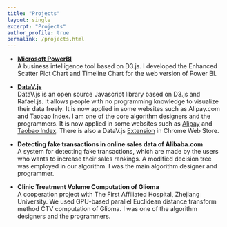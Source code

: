 ```yaml
---
title: "Projects"
layout: single
excerpt: "Projects"
author_profile: true
permalink: /projects.html
---
```


* [**Microsoft PowerBI**](http://github.com/Microsoft/PowerBI-visuals-core)<br>
A business intelligence tool based on D3.js. 
I developed the Enhanced Scatter Plot Chart and Timeline Chart for the web version of Power BI.

* [**DataV.js**](http://github.com/TBEDP/datavjs)<br>
DataV.js is an open source Javascript library based on D3.js and Rafael.js. It allows people with no programming knowledge to visualize their data freely. It is now applied in some websites such as Alipay.com and Taobao Index. I am one of the core algorithm designers and the programmers.
It is now applied in some websites such as [Alipay](http://www.alipay.com/) and [Taobao Index](http://shu.taobao.com/). 
There is also a DataV.js [Extension](http://goo.gl/4nOOlX) in Chrome Web Store. 

* **Detecting fake transactions in online sales data of Alibaba.com**<br>
A system for detecting fake transactions, which are made by the users who wants to increase their sales rankings. A modified decision tree was employed in our algorithm. I was the main algorithm designer and programmer.

* **Clinic Treatment Volume Computation of Glioma**<br>
A cooperation project with The First Affiliated Hospital, Zhejiang University. We used GPU-based parallel Euclidean distance transform method CTV computation of Glioma. I was one of the algorithm designers and the programmers.
